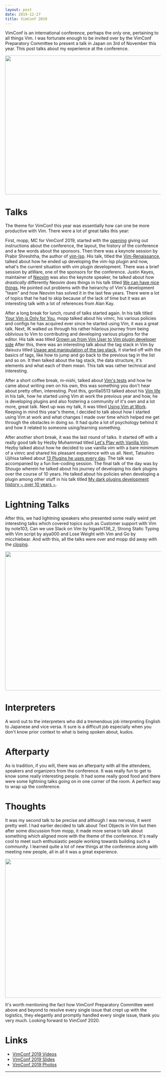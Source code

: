 ```yaml
---
layout: post
date: 2019-12-27
title: VimConf 2019
---
```


VimConf is an international conference, perhaps the only one, pertaining to all things Vim. I was fortunate enough to be invited over by the VimConf Preparatory Committee to present a talk in Japan on 3rd of November this year. This post talks about my experience at the conference.

<img src="https://i.imgur.com/tDdDql6.png" height="450" width="650">

# Talks
The theme for VimConf this year was essentially how can one be more productive with Vim. There were a lot of great talks this year:

First, mopp, MC for VimConf 2019, started with the [opening](https://vimconf.org/2019/slides/opening.pdf) giving out instructions about the conference, the layout, the history of the conference and a few words about the sponsors. Then there was a keynote session by Prabir Shreshtha, the author of [vim-lsp](). His talk, titled the [Vim-Renaissance](https://vimconf.org/2019/slides/prabir.pdf), talked about how he ended up developing the vim-lsp plugin and now, what's the current situation with vim plugin development. There was a brief session by atWare, one of the sponsors for the conference. Justin Keyes, maintainer of [Neovim](https://neovim.io) was also the keynote speaker, he talked about how _drastically_ differently Neovim does things in his talk titled [We can have nice things](https://vimconf.org/2019/slides/justin.pdf). He pointed out problems with the heirarchy of Vim's development "team" and how Neovim has solved it in the last few years. There were a lot of topics that he had to skip because of the lack of time but it was an interesting talk with a lot of references from Alan Kay.

After a long break for lunch, round of talks started again. In his talk titled [Your Vim is Only for You](https://vimconf.org/2019/slides/mopp.pdf), mopp talked about his vimrc, his various policies and configs he has acquired ever since he started using Vim, it was a great talk. Next, IK walked us through his rather hilarious journey from being oblivious to Vim to contributing and developing various plugins for the editor. His talk was titled [Grown up from Vim User to Vim plugin developer side](https://vimconf.org/2019/slides/IK.pdf) After this, there was an interesting talk about the tag stack in Vim by daisuzu titled [Usage and manipulation of the tag stack](https://vimconf.org/2019/slides/daisuzu.pdf), it started off with the basics of tags, like how to jump and go back to the previous tag in the list and so on. It then talked about the tag stack, the data structure, it's elements and what each of them mean. This talk was rather technical and interesting.

After a short coffee break, m-nishi, talked about [Vim's tests](https://vimconf.org/2019/slides/m-nishi.pdf) and how he came about writing own on his own, this was something you don't hear about pretty often, interesting. Post this, gorilla0513 talked about his [Vim life](https://vimconf.org/2019/slides/gorilla0513.pdf) in his talk, how he started using Vim at work the previous year and how, he is developing plugins and also fostering a community of it's own and a lot more, great talk. Next up was my talk, it was titled [Using Vim at Work](https://vimconf.org/2019/slides/danish.pdf). Keeping in mind this year's theme, I decided to talk about how I started using Vim at work and what changes I made over time which helped me get through the obstacles in doing so. It had quite a lot of psychology behind it and how it related to someone using/learning something.

After another short break, it was the last round of talks. It started off with a really good talk by Hezby Muhammad titled [Let's Play with Vanilla Vim](https://vimconf.org/2019/slides/hezby.pdf). Hezby talked about how he decided to use vanilla vim with a bare minimum of a vimrc and shared his pleasant experience with us all. Next, Tatsuhiro Ujihisa talked about [13 Plugins he uses every day](https://vimconf.org/2019/slides/ujihisa.pdf). The talk was accompanied by a fun live-coding session. The final talk of the day was by Shougo wherein he talked about his journey of developing his dark plugins over the course of 10 years. He talked about his policies when developing a plugin among other stuff in his talk titled [My dark plugins development history ~ over 10 years ~](https://vimconf.org/2019/slides/shougo.pdf).

# Lightning Talks
After this, we had lightning speakers who presented some really weird yet interesting talks which covered topics such as Customer support with Vim by note103, Can we use Slack on Vim by higashi136_2, Strong Static Typing with Vim script by aiya000 and Lose Weight with Vim and Go by micchiebear. And with this, all the talks were over and mopp did away with the [closing](https://vimconf.org/2019/slides/closing.pdf).

<img src="https://i.imgur.com/KPi3lM9.png" height="450" width="650">

# Interpreters
A word out to the interpreters who did a tremendous job interpreting English to Japanese and vice versa. It sure is a difficult job especially when you don't know prior context to what is being spoken about, kudos.

# Afterparty
As is tradition, if you will, there was an afterparty with all the attendees, speakers and organizers from the conference. It was really fun to get to know some really interesting people. It had some really good food and there were some lightning talks going on in one corner of the room. A perfect way to wrap up the conference.

# Thoughts
It was my second talk to be precise and although I was nervous, it went pretty well. I had earlier decided to talk about Text Objects in Vim but then after some discussion from mopp, it made more sense to talk about something which aligned more with the theme of the conference. It's really cool to meet such enthusiastic people working towards building such a community. I learned quite a lot of new things at the conference along with meeting new people, all in all it was a great experience.

<img src="https://i.imgur.com/BuATsAn.png" height="450" width="650">

It's worth mentioning the fact how VimConf Preparatory Committee went above and beyond to resolve every single issue that crept up with the logistics, they elegantly and promptly handled every single issue, thank you very much.  Looking forward to VimConf 2020.

# Links
- [VimConf 2019 Videos](https://www.youtube.com/watch?v=kgUciluS-ys&list=PLx8bw5NQypskQlEGupVqoUBBJtRmNXLet)
- [VimConf 2019 Slides](https://vimconf.org/2019/#menu-time-table)
- [VimConf 2019 Photos](https://photos.google.com/share/AF1QipMtq6M6rLWA_Pq-mmzyhJ8rTDqpFOnCOOiSqNfMc0rsdQZFYmYJLWv1hst3cgaLPQ?key=Z20wWC1HdjVNQlhIS0dVLXdKcTY4Zk5sODdrSGJR)

---
